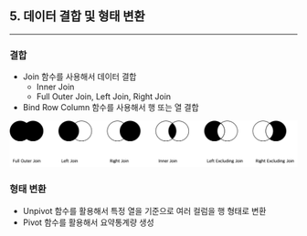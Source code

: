 ## 5. 데이터 결합 및 형태 변환
------------------------------
### **결합**
- Join 함수를 사용해서 데이터 결합
  - Inner Join
  - Full Outer Join, Left Join, Right Join
- Bind Row Column 함수를 사용해서 행 또는 열 결합

![](../images/join.png)


### **형태 변환**
- Unpivot 함수를 활용해서 특정 열을 기준으로 여러 컬럼을 행 형태로 변환
- Pivot 함수를 활용해서 요약통계량 생성